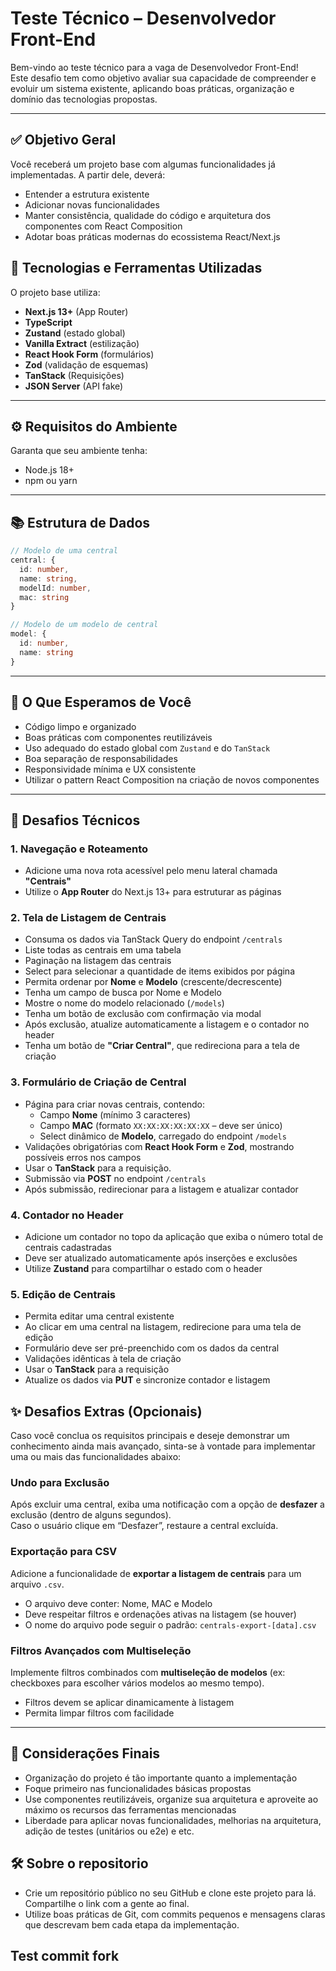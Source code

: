 # Teste Técnico – Desenvolvedor Front-End

Bem-vindo ao teste técnico para a vaga de Desenvolvedor Front-End!  
Este desafio tem como objetivo avaliar sua capacidade de compreender e evoluir um sistema existente, aplicando boas práticas, organização e domínio das tecnologias propostas.

---

## ✅ Objetivo Geral

Você receberá um projeto base com algumas funcionalidades já implementadas. A partir dele, deverá:

- Entender a estrutura existente  
- Adicionar novas funcionalidades  
- Manter consistência, qualidade do código e arquitetura dos componentes com React Composition
- Adotar boas práticas modernas do ecossistema React/Next.js


## 🧰 Tecnologias e Ferramentas Utilizadas

O projeto base utiliza:

- **Next.js 13+** (App Router)  
- **TypeScript**  
- **Zustand** (estado global)  
- **Vanilla Extract** (estilização)  
- **React Hook Form** (formulários)  
- **Zod** (validação de esquemas)  
- **TanStack** (Requisições) 
- **JSON Server** (API fake)

---

## ⚙️ Requisitos do Ambiente

Garanta que seu ambiente tenha:

- Node.js 18+  
- npm ou yarn

---

## 📚 Estrutura de Dados

```ts
// Modelo de uma central
central: {
  id: number,
  name: string,
  modelId: number,
  mac: string
}

// Modelo de um modelo de central
model: {
  id: number,
  name: string
}
```

---

## 🧠 O Que Esperamos de Você

- Código limpo e organizado  
- Boas práticas com componentes reutilizáveis  
- Uso adequado do estado global com `Zustand` e do `TanStack` 
- Boa separação de responsabilidades  
- Responsividade mínima e UX consistente  
- Utilizar o pattern React Composition na criação de novos componentes

---

## 🚧 Desafios Técnicos

### 1. Navegação e Roteamento

- Adicione uma nova rota acessível pelo menu lateral chamada **"Centrais"**  
- Utilize o **App Router** do Next.js 13+ para estruturar as páginas

### 2. Tela de Listagem de Centrais

- Consuma os dados via TanStack Query do endpoint `/centrals`
- Liste todas as centrais em uma tabela
- Paginação na listagem das centrais
- Select para selecionar a quantidade de items exibidos por página
- Permita ordenar por **Nome** e **Modelo** (crescente/decrescente)
- Tenha um campo de busca por Nome e Modelo
- Mostre o nome do modelo relacionado (`/models`)
- Tenha um botão de exclusão com confirmação via modal
- Após exclusão, atualize automaticamente a listagem e o contador no header
- Tenha um botão de **"Criar Central"**, que redireciona para a tela de criação

### 3. Formulário de Criação de Central

- Página para criar novas centrais, contendo:
  - Campo **Nome** (mínimo 3 caracteres)
  - Campo **MAC** (formato `XX:XX:XX:XX:XX:XX` – deve ser único)
  - Select dinâmico de **Modelo**, carregado do endpoint `/models`
- Validações obrigatórias com **React Hook Form** e **Zod**, mostrando possíveis erros nos campos
- Usar o **TanStack** para a requisição.
- Submissão via **POST** no endpoint `/centrals`
- Após submissão, redirecionar para a listagem e atualizar contador

### 4. Contador no Header

- Adicione um contador no topo da aplicação que exiba o número total de centrais cadastradas
- Deve ser atualizado automaticamente após inserções e exclusões
- Utilize **Zustand** para compartilhar o estado com o header

### 5. Edição de Centrais

- Permita editar uma central existente
- Ao clicar em uma central na listagem, redirecione para uma tela de edição
- Formulário deve ser pré-preenchido com os dados da central
- Validações idênticas à tela de criação
- Usar o  **TanStack**  para a requisição
- Atualize os dados via **PUT** e sincronize contador e listagem


## ✨ Desafios Extras (Opcionais)

Caso você conclua os requisitos principais e deseje demonstrar um conhecimento ainda mais avançado, sinta-se à vontade para implementar uma ou mais das funcionalidades abaixo:


###  Undo para Exclusão  

Após excluir uma central, exiba uma notificação com a opção de **desfazer** a exclusão (dentro de alguns segundos).  
Caso o usuário clique em “Desfazer”, restaure a central excluída.


### Exportação para CSV  

Adicione a funcionalidade de **exportar a listagem de centrais** para um arquivo `.csv`.

- O arquivo deve conter: Nome, MAC e Modelo
- Deve respeitar filtros e ordenações ativas na listagem (se houver)
- O nome do arquivo pode seguir o padrão: `centrals-export-[data].csv`


###  Filtros Avançados com Multiseleção  

Implemente filtros combinados com **multiseleção de modelos** (ex: checkboxes para escolher vários modelos ao mesmo tempo).

- Filtros devem se aplicar dinamicamente à listagem
- Permita limpar filtros com facilidade

---

## 📌 Considerações Finais

- Organização do projeto é tão importante quanto a implementação
- Foque primeiro nas funcionalidades básicas propostas
- Use componentes reutilizáveis, organize sua arquitetura e aproveite ao máximo os recursos das ferramentas mencionadas
- Liberdade para aplicar novas funcionalidades, melhorias na arquitetura, adição de testes (unitários ou e2e) e etc.

## 🛠️ Sobre o repositorio

- Crie um repositório público no seu GitHub e clone este projeto para lá. Compartilhe o link com a gente ao final.
- Utilize boas práticas de Git, com commits pequenos e mensagens claras que descrevam bem cada etapa da implementação.

## Test commit fork